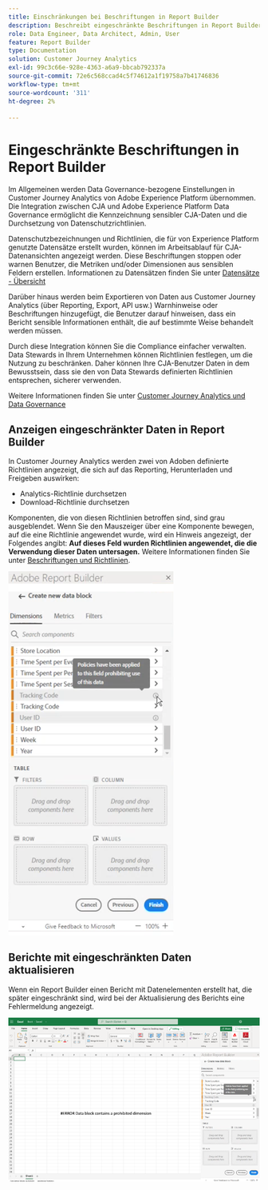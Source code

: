 ```yaml
---
title: Einschränkungen bei Beschriftungen in Report Builder
description: Beschreibt eingeschränkte Beschriftungen in Report Builder
role: Data Engineer, Data Architect, Admin, User
feature: Report Builder
type: Documentation
solution: Customer Journey Analytics
exl-id: 99c3c66e-928e-4363-a6a9-bbcab792337a
source-git-commit: 72e6c568ccad4c5f74612a1f19758a7b41746836
workflow-type: tm+mt
source-wordcount: '311'
ht-degree: 2%

---
```


# Eingeschränkte Beschriftungen in Report Builder

Im Allgemeinen werden Data Governance-bezogene Einstellungen in Customer Journey Analytics von Adobe Experience Platform übernommen. Die Integration zwischen CJA und Adobe Experience Platform Data Governance ermöglicht die Kennzeichnung sensibler CJA-Daten und die Durchsetzung von Datenschutzrichtlinien.

Datenschutzbezeichnungen und Richtlinien, die für von Experience Platform genutzte Datensätze erstellt wurden, können im Arbeitsablauf für CJA-Datenansichten angezeigt werden. Diese Beschriftungen stoppen oder warnen Benutzer, die Metriken und/oder Dimensionen aus sensiblen Feldern erstellen. Informationen zu Datensätzen finden Sie unter [Datensätze - Übersicht](https://experienceleague.adobe.com/docs/experience-platform/catalog/datasets/overview.html?lang=de)

Darüber hinaus werden beim Exportieren von Daten aus Customer Journey Analytics (über Reporting, Export, API usw.) Warnhinweise oder Beschriftungen hinzugefügt, die Benutzer darauf hinweisen, dass ein Bericht sensible Informationen enthält, die auf bestimmte Weise behandelt werden müssen.

Durch diese Integration können Sie die Compliance einfacher verwalten. Data Stewards in Ihrem Unternehmen können Richtlinien festlegen, um die Nutzung zu beschränken. Daher können Ihre CJA-Benutzer Daten in dem Bewusstsein, dass sie den von Data Stewards definierten Richtlinien entsprechen, sicherer verwenden.

Weitere Informationen finden Sie unter [Customer Journey Analytics und Data Governance](https://experienceleague.adobe.com/docs/analytics-platform/using/cja-privacy/privacy-overview.html)

## Anzeigen eingeschränkter Daten in Report Builder

In Customer Journey Analytics werden zwei von Adoben definierte Richtlinien angezeigt, die sich auf das Reporting, Herunterladen und Freigeben auswirken:

* Analytics-Richtlinie durchsetzen
* Download-Richtlinie durchsetzen

Komponenten, die von diesen Richtlinien betroffen sind, sind grau ausgeblendet. Wenn Sie den Mauszeiger über eine Komponente bewegen, auf die eine Richtlinie angewendet wurde, wird ein Hinweis angezeigt, der Folgendes angibt: **Auf dieses Feld wurden Richtlinien angewendet, die die Verwendung dieser Daten untersagen.** Weitere Informationen finden Sie unter [Beschriftungen und Richtlinien](https://experienceleague.adobe.com/docs/analytics-platform/using/cja-dataviews/data-governance.html).

![](assets/rb-restricted-label.png)

## Berichte mit eingeschränkten Daten aktualisieren

Wenn ein Report Builder einen Bericht mit Datenelementen erstellt hat, die später eingeschränkt sind, wird bei der Aktualisierung des Berichts eine Fehlermeldung angezeigt.

![](assets/error-restricted-data.png)
